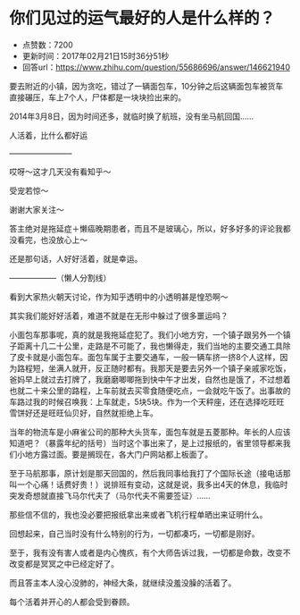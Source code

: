 # 你们见过的运气最好的人是什么样的？
- 点赞数：7200
- 更新时间：2017年02月21日15时36分51秒
- 回答url：https://www.zhihu.com/question/55686696/answer/146621940
<body>
 <p data-pid="ajPOPVYc">要去附近的小镇，因为贪吃，错过了一辆面包车，10分钟之后这辆面包车被货车直接碾压，车上7个人，尸体都是一块块捡出来的。</p>
 <p data-pid="ATtVkAtf">2014年3月8日，因为时间还多，就临时换了航班，没有坐马航回国……</p>
 <p data-pid="x0t8nGsb">人活着，比什么都好运</p>
 <p data-pid="CGPQg_61">————————</p>
 <p data-pid="bOGkEuty">哎呀～这才几天没有看知乎～</p>
 <p data-pid="v61nOejW">受宠若惊～</p>
 <p data-pid="sv0O3K2G">谢谢大家关注～</p>
 <p data-pid="JLCt0XnY">答主绝对是拖延症＋懒癌晚期患者，而且不是玻璃心，所以，好多好多的评论我都没看完，也没放心上～</p>
 <p data-pid="-FmgW47H">还是那句话，人好好活着，就是幸运。</p>
 <p data-pid="1oiVM9k6">——————（懒人分割线）</p>
 <p data-pid="KJRJN3t6">看到大家热火朝天讨论，作为知乎透明中的小透明甚是惶恐啊～</p>
 <p data-pid="JaYGNWHB">其实我们能好好活着，难道不就是在无形中躲过了很多噩运吗？</p>
 <p data-pid="yDraAGha">小面包车那事呢，真的就是我拖延症犯了。我们小地方穷，一个镇子跟另外一个镇子距离十几二十公里，走路是不可能了，我也懒得走，我们当地的主要交通工具除了皮卡就是小面包车。面包车属于主要交通车，一般一辆车挤一挤8个人这样，因为路程短，坐满人就开，反正随时都有。我那天是要去另外一个镇子亲戚家吃饭，爸妈早上就过去打牌了，我磨磨唧唧拖到快中午才出发，自然也是饿了，不过想着也就二十来公里的路程，上车前就去买零食随便吃点，一会就吃午饭了。出事故的车路过我的时候召唤我：上车就走，5块5块。作为一个天秤座，还在选择吃旺旺雪饼好还是旺旺仙贝好，自然就拒绝上车。</p>
 <p data-pid="CdvU7dOP">当年的物流车是小麻雀公司的那种大头货车，面包车就是五菱那种。年长的人应该知道吧？（暴露年纪的括号）当时这个事出来了，是上过报纸的，省里领导都来我们小地方露过面。要是搁现在，各大门户网站都上板面了。</p>
 <p data-pid="gFnfLKBM">至于马航那事，原计划是那天回国的，然后我同事给我打了个国际长途（接电话那叫一个心痛！话费好贵！）说排班有变动，这就是说，我多出4天的休息，我临时突发奇想就直接飞马尔代夫了（马尔代夫不需要签证）……</p>
 <p data-pid="F5KiL7nS">那些信不信的，我也没必要把报纸拿出来或者飞机行程单晒出来证明什么。</p>
 <p data-pid="EA9-qIDQ">回想起来，自己当时没有什么特别的行为，一切都凑巧，一切都是刚好。</p>
 <p data-pid="wkMXKoQA">至于，我有没有害人或者是内心愧疚，有个大师告诉过我，一切都是命数，改变不改变都是冥冥之中已经定好了。</p>
 <p data-pid="2LK2b91D">而且答主本人没心没肺的，神经大条，就继续没羞没臊的活着了。</p>
 <p data-pid="Ig4dWhsa">每个活着并开心的人都会受到眷顾。</p>
</body>